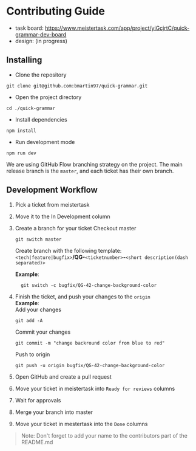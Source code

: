 # Contributing Guide

* task board: https://www.meistertask.com/app/project/yiGcjrtC/quick-grammar-dev-board
* design: (in progress)

## Installing

* Clone the repository
```
git clone git@github.com:bmartin97/quick-grammar.git
```

* Open the project directory
```
cd ./quick-grammar
```

* Install dependencies
```
npm install
```

* Run development mode
```
npm run dev
```

We are using GitHub Flow branching strategy on the project. The main release branch is the `master`, and each ticket has their own branch.


## Development Workflow

1) Pick a ticket from meistertask
2) Move it to the In Development column
3) Create a branch for your ticket
    Checkout master
    ```
    git switch master
    ```
    Create branch with the following template:  
    `<tech|feature|bugfix>`**/QG-**`<ticketnumber>`**-**`<short description(dash separated)>`  
       
    __Example__: 
    ```
      git switch -c bugfix/QG-42-change-background-color
    ```
4) Finish the ticket, and push your changes to the `origin`  
      __Example__:  
      Add your changes
      ```
      git add -A
      ```
      Commit your changes
      ```
      git commit -m "change backround color from blue to red"
      ```
      Push to origin
      ```
      git push -u origin bugfix/QG-42-change-background-color
      ```
5) Open GitHub and create a pull request
6) Move your ticket in meistertask into `Ready for reviews` columns
7) Wait for approvals
8) Merge your branch into master
9) Move your ticket in mestertask into the `Done` columns

> Note: Don't forget to add your name to the contributors part of the README.md 
